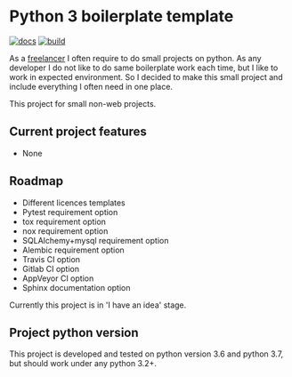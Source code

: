 # Python 3 boilerplate template

[![docs](https://readthedocs.org/projects/py3-bp/badge/?version=latest)](https://readthedocs.org/projects/py3-bp/?badge=latest)
[![build](https://img.shields.io/travis/insspb/py3-bp.svg)](https://travis-ci.org/insspb/py3-bp)

As a [freelancer](https://www.upwork.com/fl/andreyshpak) I often require
to do small projects on python. As any developer I do not like to do same
boilerplate work each time, but I like to work in expected environment.
So I decided to make this small project and include everything I often
need in one place.

This project for small non-web projects.

## Current project features

* None

## Roadmap

* Different licences templates
* Pytest requirement option
* tox requirement option
* nox requirement option
* SQLAlchemy+mysql requirement option
* Alembic requirement option
* Travis CI option
* Gitlab CI option
* AppVeyor CI option
* Sphinx documentation option

Currently this project is in 'I have an idea' stage.

## Project python version

This project is developed and tested on python version 3.6 and python 3.7, but
should work under any python 3.2+.
